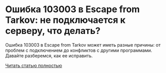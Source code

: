 # Ошибка 103003 в Escape from Tarkov: не подключается к серверу, что делать?



Ошибка 103003 в Escape from Tarkov может иметь разные причины: от проблем с подключением до конфликтов с другими программами. Давайте разберемся, как ее исправить.

[Читать статью полностью](https://xyberbara.com/gaming/escape-from-tarkov-error-103003/)
